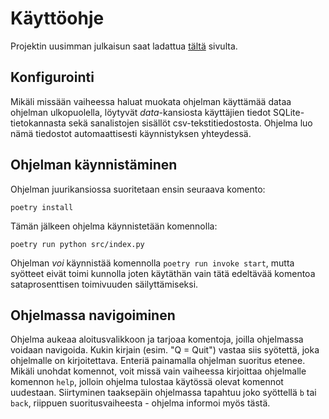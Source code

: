 # Käyttöohje

Projektin uusimman julkaisun saat ladattua [tältä](https://github.com/saanap17/ot-harjoitustyo/releases) sivulta.

## Konfigurointi

Mikäli missään vaiheessa haluat muokata ohjelman käyttämää dataa ohjelman ulkopuolella, löytyvät *data*-kansiosta käyttäjien tiedot SQLite-tietokannasta sekä sanalistojen sisällöt csv-tekstitiedostosta. Ohjelma luo nämä tiedostot automaattisesti käynnistyksen yhteydessä.

## Ohjelman käynnistäminen

Ohjelman juurikansiossa suoritetaan ensin seuraava komento:

	poetry install

Tämän jälkeen ohjelma käynnistetään komennolla:

	poetry run python src/index.py

Ohjelman _voi_ käynnistää komennolla `poetry run invoke start`, mutta syötteet eivät toimi kunnolla joten käytäthän vain tätä edeltävää komentoa sataprosenttisen toimivuuden säilyttämiseksi.

## Ohjelmassa navigoiminen

Ohjelma aukeaa aloitusvalikkoon ja tarjoaa komentoja, joilla ohjelmassa voidaan navigoida. Kukin kirjain (esim. "Q = Quit") vastaa siis syötettä, joka ohjelmalle on kirjoitettava. Enteriä painamalla ohjelman suoritus etenee. Mikäli unohdat komennot, voit missä vain vaiheessa kirjoittaa ohjelmalle komennon `help`, jolloin ohjelma tulostaa käytössä olevat komennot uudestaan. Siirtyminen taaksepäin ohjelmassa tapahtuu joko syöttellä `b` tai `back`, riippuen suoritusvaiheesta - ohjelma informoi myös tästä.

